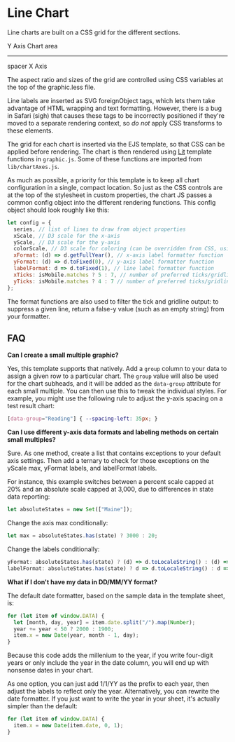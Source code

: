 Line Chart
==========

Line charts are built on a CSS grid for the different sections.

  Y Axis   Chart area
  -------- ------------
  spacer   X Axis

The aspect ratio and sizes of the grid are controlled using CSS
variables at the top of the graphic.less file.

Line labels are inserted as SVG foreignObject tags, which lets them take
advantage of HTML wrapping and text formatting. However, there is a bug
in Safari (sigh) that causes these tags to be incorrectly positioned if
they\'re moved to a separate rendering context, so *do not* apply CSS
transforms to these elements.

The grid for each chart is inserted via the EJS template, so that CSS
can be applied before rendering. The chart is then rendered using
[Lit](https://lit.dev/docs/templates/overview/) template functions in
`graphic.js`. Some of these functions are imported from
`lib/chartAxes.js`.

As much as possible, a priority for this template is to keep all chart
configuration in a single, compact location. So just as the CSS controls
are at the top of the stylesheet in custom properties, the chart JS
passes a common config object into the different rendering functions.
This config object should look roughly like this:

``` javascript
let config = {
  series, // list of lines to draw from object properties
  xScale, // D3 scale for the x-axis
  yScale, // D3 scale for the y-axis
  colorScale, // D3 scale for coloring (can be overridden from CSS, using the series name)
  xFormat: (d) => d.getFullYear(), // x-axis label formatter function
  yFormat: (d) => d.toFixed(0), // y-axis label formatter function
  labelFormat: d => d.toFixed(1), // line label formatter function
  xTicks: isMobile.matches ? 5 : 7, // number of preferred ticks/gridlines on the x-axis
  yTicks: isMobile.matches ? 4 : 7 // number of preferred ticks/gridlines on the y-axis
};
```

The format functions are also used to filter the tick and gridline
output: to suppress a given line, return a false-y value (such as an
empty string) from your formatter.

FAQ
---

**Can I create a small multiple graphic?**

Yes, this template supports that natively. Add a `group` column to your
data to assign a given row to a particular chart. The `group` value will
also be used for the chart subheads, and it will be added as the
`data-group` attribute for each small multiple. You can then use this to
tweak the individual styles. For example, you might use the following
rule to adjust the y-axis spacing on a test result chart:

``` css
[data-group="Reading"] { --spacing-left: 35px; }
```

**Can I use different y-axis data formats and labeling methods on
certain small multiples?**

Sure. As one method, create a list that contains exceptions to your
default axis settings. Then add a ternary to check for those exceptions
on the yScale max, yFormat labels, and labelFormat labels.

For instance, this example switches between a percent scale capped at
20% and an absolute scale capped at 3,000, due to differences in state
data reporting:

``` javascript
let absoluteStates = new Set(["Maine"]);
```

Change the axis max conditionally:

``` javascript
let max = absoluteStates.has(state) ? 3000 : 20;
```

Change the labels conditionally:

``` javascript
yFormat: absoluteStates.has(state) ? (d) => d.toLocaleString() : (d) => d.toFixed(0) + "%",
labelFormat: absoluteStates.has(state) ? d => d.toLocaleString() : d => d.toFixed(1) + "%",
```

**What if I don\'t have my data in DD/MM/YY format?**

The default date formatter, based on the sample data in the template
sheet, is:

``` javascript
for (let item of window.DATA) {
  let [month, day, year] = item.date.split("/").map(Number);
  year += year < 50 ? 2000 : 1900;
  item.x = new Date(year, month - 1, day);
}
```

Because this code adds the millenium to the year, if you write
four-digit years or only include the year in the date column, you will
end up with nonsense dates in your chart.

As one option, you can just add 1/1/YY as the prefix to each year, then
adjust the labels to reflect only the year. Alternatively, you can
rewrite the date formatter. If you just want to write the year in your
sheet, it\'s actually simpler than the default:

``` javascript
for (let item of window.DATA) {
  item.x = new Date(item.date, 0, 1);
}
```
